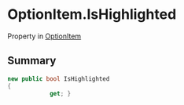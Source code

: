 # OptionItem.IsHighlighted

Property in [OptionItem](/docs/api/csharp/yarn.unity.optionitem.md)

## Summary



```csharp
new public bool IsHighlighted
{
            get; }
```

